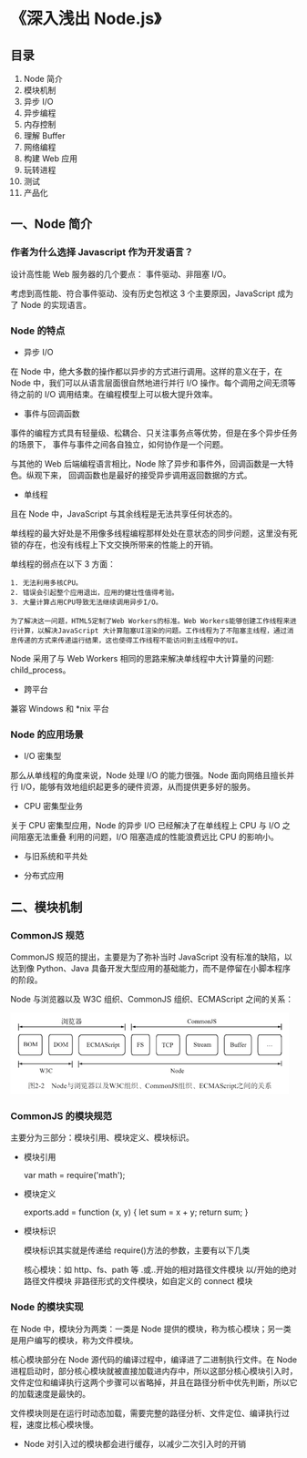 # 《深入浅出 Node.js》

## 目录

1. Node 简介
2. 模块机制
3. 异步 I/O
4. 异步编程
5. 内存控制
6. 理解 Buffer
7. 网络编程
8. 构建 Web 应用
9. 玩转进程
10. 测试
11. 产品化

## 一、Node 简介

### 作者为什么选择 Javascript 作为开发语言？

设计高性能 Web 服务器的几个要点： 事件驱动、非阻塞 I/O。

考虑到高性能、符合事件驱动、没有历史包袱这 3 个主要原因，JavaScript 成为了 Node 的实现语言。

### Node 的特点

- 异步 I/O

在 Node 中，绝大多数的操作都以异步的方式进行调用。这样的意义在于，在 Node 中，我们可以从语言层面很自然地进行并行 I/O 操作。每个调用之间无须等待之前的 I/O 调用结束。在编程模型上可以极大提升效率。

- 事件与回调函数

事件的编程方式具有轻量级、松耦合、只关注事务点等优势，但是在多个异步任务的场景下， 事件与事件之间各自独立，如何协作是一个问题。

与其他的 Web 后端编程语言相比，Node 除了异步和事件外，回调函数是一大特色。纵观下来， 回调函数也是最好的接受异步调用返回数据的方式。

- 单线程

且在 Node 中，JavaScript 与其余线程是无法共享任何状态的。

单线程的最大好处是不用像多线程编程那样处处在意状态的同步问题，这里没有死锁的存在，也没有线程上下文交换所带来的性能上的开销。

单线程的弱点在以下 3 方面：

    1. 无法利用多核CPU。
    2. 错误会引起整个应用退出，应用的健壮性值得考验。
    3. 大量计算占用CPU导致无法继续调用异步I/O。

    为了解决这一问题，HTML5定制了Web Workers的标准。Web Workers能够创建工作线程来进行计算，以解决JavaScript 大计算阻塞UI渲染的问题。工作线程为了不阻塞主线程，通过消息传递的方式来传递运行结果，这也使得工作线程不能访问到主线程中的UI。

Node 采用了与 Web Workers 相同的思路来解决单线程中大计算量的问题: child_process。

- 跨平台

兼容 Windows 和 \*nix 平台

### Node 的应用场景

- I/O 密集型

那么从单线程的角度来说，Node 处理 I/O 的能力很强。Node 面向网络且擅长并行 I/O，能够有效地组织起更多的硬件资源，从而提供更多好的服务。

- CPU 密集型业务

关于 CPU 密集型应用，Node 的异步 I/O 已经解决了在单线程上 CPU 与 I/O 之间阻塞无法重叠 利用的问题，I/O 阻塞造成的性能浪费远比 CPU 的影响小。

- 与旧系统和平共处

- 分布式应用

## 二、模块机制

### CommonJS 规范

CommonJS 规范的提出，主要是为了弥补当时 JavaScript 没有标准的缺陷，以达到像 Python、Java 具备开发大型应用的基础能力，而不是停留在小脚本程序的阶段。

Node 与浏览器以及 W3C 组织、CommonJS 组织、ECMAScript 之间的关系：

![node](./images/node-1.png)

### CommonJS 的模块规范

主要分为三部分：模块引用、模块定义、模块标识。

- 模块引用

  var math = require('math');

- 模块定义

  exports.add = function (x, y) {
  let sum = x + y;
  return sum;
  }

- 模块标识

  模块标识其实就是传递给 require()方法的参数，主要有以下几类

  核心模块：如 http、fs、path 等
  .或..开始的相对路径文件模块
  以/开始的绝对路径文件模块
  非路径形式的文件模块，如自定义的 connect 模块

### Node 的模块实现

在 Node 中，模块分为两类：一类是 Node 提供的模块，称为核心模块；另一类是用户编写的模块，称为文件模块。

核心模块部分在 Node 源代码的编译过程中，编译进了二进制执行文件。在 Node 进程启动时，部分核心模块就被直接加载进内存中，所以这部分核心模块引入时，文件定位和编译执行这两个步骤可以省略掉，并且在路径分析中优先判断，所以它的加载速度是最快的。

文件模块则是在运行时动态加载，需要完整的路径分析、文件定位、编译执行过程，速度比核心模块慢。

- Node 对引入过的模块都会进行缓存，以减少二次引入时的开销
